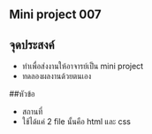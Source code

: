## Mini project 007

## จุดประสงค์
- ทำเพื่อส่งงานให้อาจารย์เป็น mini project
- ทดลองผลงานด้วยตนเอง

##หัวข้อ
- สถานที่
- ใช้ได้แค่ 2 file นั้นคือ html และ css
